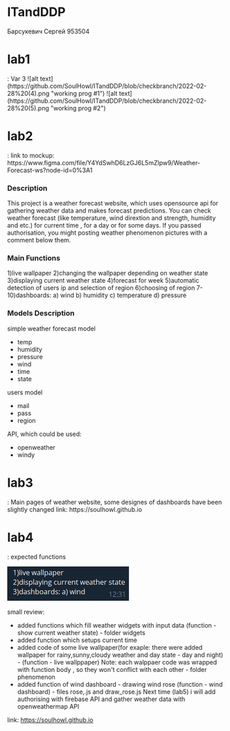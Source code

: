 # ITandDDP
Барсукевич Сергей 953504
<h1> lab1 </h1> :
Var 3
![alt text](https://github.com/SoulHowl/ITandDDP/blob/checkbranch/2022-02-28%20(4).png "working prog #1")
![alt text](https://github.com/SoulHowl/ITandDDP/blob/checkbranch/2022-02-28%20(5).png "working prog #2")

<h1> lab2 </h1>:
link to mockup:
https://www.figma.com/file/Y4YdSwhD6LzGJ6L5mZlpw9/Weather-Forecast-ws?node-id=0%3A1
<h3>Description</h3>

This project is a weather forecast website, which uses opensource api for gathering weather data and makes 
forecast predictions. You can check weather forecast (like temperature, wind dirextion and strength, humidity and etc.) 
for current time , for a day or for some days. If you passed authorisation, you might posting weather phenomenon pictures with a comment
below them. 

<h3>Main Functions</h3>

1)live wallpaper 
2)changing the wallpaper depending on  weather state
3)displaying current weather state
4)forecast for week
5)automatic detection of users ip and selection of region 
6)choosing of region
7-10)dashboards:
a) wind
b) humidity
c) temperature
d) pressure

<h3>Models Description</h3>

simple weather forecast model
- temp
- humidity
- pressure
- wind
- time
- state

users model
- mail
- pass
- region

API, which could be used:
- openweather
- windy
<h1> lab3 </h1>:
Main pages of weather website,
some designes of dashboards have been slightly changed
link: https://soulhowl.github.io


<h1> lab4 </h1>:
expected functions

![alt text](https://github.com/SoulHowl/ITandDDP/blob/checkbranch/lab4tasks.png "functions")

small review:
- added functions which fill weather widgets with input data (function - show current weather state) - folder widgets
- added function which setups current time
- added code of some live wallpaper(for exaple: there were added wallpaper for rainy,sunny,cloudy weather and day state - day and night) - (function - live wallppaper) Note: each walppaer code was wrapped with function body , so they won't conflict with each other - folder phenomenon
- added function of wind dashboard - drawing wind rose (function - wind dashboard) - files rose,.js and draw_rose.js
Next time (lab5) i will add authorising with firebase API and gather weather data with openweathermap API

link: https://soulhowl.github.io
